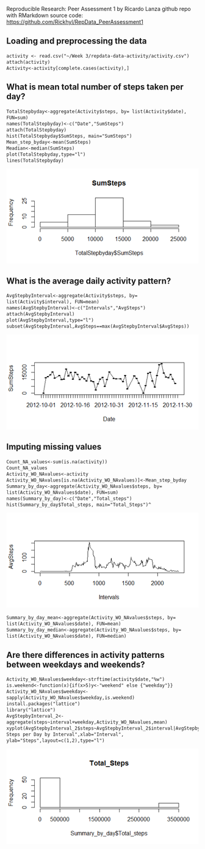 Reproducible Research: Peer Assessment 1
by Ricardo Lanza
github repo with RMarkdown source code: https://github.com/Rickhyl/RepData_PeerAssessment1


## Loading and preprocessing the data
```{r}
activity <- read.csv("~/Week 3/repdata-data-activity/activity.csv")
attach(activity)
Activity<-activity[complete.cases(activity),]
```

## What is mean total number of steps taken per day?
```{r}
TotalStepbyday<-aggregate(Activity$steps, by= list(Activity$date), FUN=sum)
names(TotalStepbyday)<-c("Date","SumSteps")
attach(TotalStepbyday)
hist(TotalStepbyday$SumSteps, main="SumSteps")
Mean_step_byday<-mean(SumSteps)
Meadian<-median(SumSteps)
plot(TotalStepbyday,type="l")
lines(TotalStepbyday)
```
![](files/Rplot1.png)
## What is the average daily activity pattern?
```{r}
AvgStepbyInterval<-aggregate(Activity$steps, by= list(Activity$interval), FUN=mean)
names(AvgStepbyInterval)<-c("Intervals","AvgSteps")
attach(AvgStepbyInterval)
plot(AvgStepbyInterval,type="l")
subset(AvgStepbyInterval,AvgSteps==max(AvgStepbyInterval$AvgSteps))
```
![](files/Rplot2.png)
## Imputing missing values
```{r}
Count_NA_values<-sum(is.na(activity))
Count_NA_values
Activity_WO_NAvalues<-activity
Activity_WO_NAvalues[is.na(Activity_WO_NAvalues)]<-Mean_step_byday
Summary_by_day<-aggregate(Activity_WO_NAvalues$steps, by= list(Activity_WO_NAvalues$date), FUN=sum)
names(Summary_by_day)<-c("Date","Total_steps")
hist(Summary_by_day$Total_steps, main="Total_Steps")^
```
![](files/Rplot3.png)
```{r}
Summary_by_day_mean<-aggregate(Activity_WO_NAvalues$steps, by= list(Activity_WO_NAvalues$date), FUN=mean)
Summary_by_day_median<-aggregate(Activity_WO_NAvalues$steps, by= list(Activity_WO_NAvalues$date), FUN=median)
```

## Are there differences in activity patterns between weekdays and weekends?
```{r}
Activity_WO_NAvalues$weekday<-strftime(activity$date,"%w")
is.weekend<-function(x){if(x>5)y<-"weekend" else {"weekday"}}
Activity_WO_NAvalues$weekday<-sapply(Activity_WO_NAvalues$weekday,is.weekend)
install.packages("lattice")
library("lattice")
AvgStepbyInterval_2<-aggregate(steps~interval+weekday,Activity_WO_NAvalues,mean)
xyplot(AvgStepbyInterval_2$steps~AvgStepbyInterval_2$interval|AvgStepbyInterval_2$weekday,main="Average Steps per Day by Interval",xlab="Interval", ylab="Steps",layout=c(1,2),type="l")
```
![](files/Rplot4.png)
